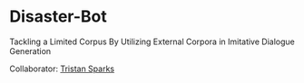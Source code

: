 # Disaster-Bot
Tackling a Limited Corpus By Utilizing External Corpora in Imitative Dialogue Generation

Collaborator: [Tristan Sparks](https://github.com/tristansparks)
